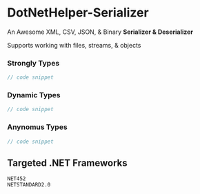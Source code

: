 # DotNetHelper-Serializer

An Awesome XML, CSV, JSON, & Binary <b>Serializer & Deserializer</b>
 
Supports working with files, streams, & objects

### Strongly Types
```csharp
// code snippet
```
### Dynamic Types
```csharp
// code snippet
```
### Anynomus Types
```csharp
// code snippet
```


## Targeted .NET Frameworks
    NET452
    NETSTANDARD2.0
